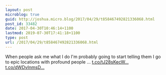 ```yaml
---
layout: post
microblog: true
guid: http://joshua.micro.blog/2017/04/29/t858467492821336068.html
post_id: 33482
date: 2017-04-30T10:46:14+1100
lastmod: 2019-07-30T17:41:18+1100
type: post
url: /2017/04/29/t858467492821336068.html
---
```

When people ask me what I do I'm probably going to start telling them I go to epic locations with profound people … [t.co/tJ28sKecW...](https://t.co/tJ28sKecWN) [t.co/dWDvInmsD...](https://t.co/dWDvInmsDT)
